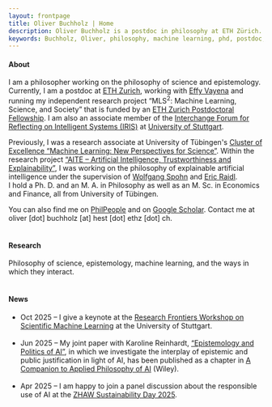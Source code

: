```yaml
---
layout: frontpage
title: Oliver Buchholz | Home
description: Oliver Buchholz is a postdoc in philosophy at ETH Zürich. 
keywords: Buchholz, Oliver, philosophy, machine learning, phd, postdoc, Tübingen, ETH, Zürich, AI
---
```


<h4> About </h4>

I am a philosopher working on the philosophy of science and epistemology. Currently, I am a postdoc at <a href="https://ethz.ch/en.html" target="_blank">ETH Zurich</a>, working with <a href="https://scholar.google.com/citations?user=nwRZpzEAAAAJ&hl=en" target="_blank">Effy Vayena</a> and running my independent research project &ldquo;MLS<sup>2</sup>: Machine Learning, Science, and Society&rdquo; that is funded by an <a href="https://grantsoffice.ethz.ch/funding-opportunities/internal/eth-fellowships.html" target="_blank">ETH Zurich Postdoctoral Fellowship</a>. I am also an associate member of the <a href="https://www.iris.uni-stuttgart.de/" target="_blank">Interchange Forum for Reflecting on Intelligent Systems (IRIS)</a> at <a href="https://www.uni-stuttgart.de/en/" target="_blank">University of Stuttgart</a>.<br>

Previously, I was a research associate at University of T&uuml;bingen's <a href = "https://uni-tuebingen.de/en/research/core-research/cluster-of-excellence-machine-learning/home/" target = "_blank">Cluster of Excellence &ldquo;Machine Learning: New Perspectives for Science&rdquo;</a>. Within the research project <a href = "https://sites.google.com/view/aiteproject/project" target = "_blank">&ldquo;AITE &ndash; Artificial Intelligence, Trustworthiness and Explainability&rdquo;</a>, I was working on the philosophy of explainable artificial intelligence under the supervision of <a href="https://www.philosophie.uni-konstanz.de/ag-spohn/personen/prof-dr-wolfgang-spohn/" target="_blank">Wolfgang Spohn</a> and <a href="https://scholar.google.de/citations?user=MpJaE0wAAAAJ&hl=de" target="_blank">Eric Raidl</a>.<br> 
I hold a Ph. D. and an M. A. in Philosophy as well as an M. Sc. in Economics and Finance, all from University of T&uuml;bingen.<br>

You can also find me on <a href="https://philpeople.org/profiles/oliver-buchholz" target="_blank">PhilPeople</a> and on <a href="https://scholar.google.com/citations?user=o-i32DIAAAAJ&hl=de&oi=ao" target="_blank">Google Scholar</a>. Contact me at oliver [dot] buchholz [at] hest [dot] ethz [dot] ch.<br><br>


<h4> Research </h4>

Philosophy of science, epistemology, machine learning, and the ways in which they interact.<br><br>


<h4> News </h4>

<ul>
<li> Oct 2025 &ndash; I give a keynote at the <a href="https://www.simtech.uni-stuttgart.de/communication/events/workshops/frontiers/" target="_blank">Research Frontiers Workshop on Scientific Machine Learning</a> at the University of Stuttgart.<br><br>
</li>
  
<li> Jun 2025 &ndash; My joint paper with Karoline Reinhardt, <a href="https://doi.org/10.1002/9781394238651.ch8" target="_blank">&ldquo;Epistemology and Politics of AI&rdquo;</a>, in which we investigate the interplay of epistemic and public justification in light of AI, has been published as a chapter in <a href="https://doi.org/10.1002/9781394238651" target="_blank">A Companion to Applied Philosophy of AI</a> (Wiley).<br><br>
</li>
  
<li> Apr 2025 &ndash; I am happy to join a panel discussion about the responsible use of AI at the <a href="https://www.zhaw.ch/en/focus-topics/zhaw-sustainable/engagement/sustainability-day-25" target="_blank">ZHAW Sustainability Day 2025</a>.<br><br>
</li>
</ul>
